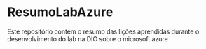 # ResumoLabAzure
Este repositório contém o resumo das lições aprendidas durante o desenvolvimento do lab na DIO sobre o microsoft azure
